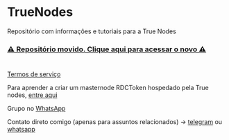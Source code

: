 # TrueNodes
Repositório com informações e tutoriais para a True Nodes

### [⚠️ Repositório movido. Clique aqui para acessar o novo ⚠️](https://github.com/TrueNodes)

#
[Termos de serviço](TERMOS.md)

Para aprender a criar um masternode RDCToken hospedado pela True nodes, [entre aqui](tutoriais/rdct-masternode.md)



Grupo no [WhatsApp](https://chat.whatsapp.com/Bz9m9CMYzdD7nL5miLDIsF)

Contato direto comigo (apenas para assuntos relacionados) -> [telegram](https://t.me/matheus_bach) ou [whatsapp](https://api.whatsapp.com/send?phone=5549985054419&text=Quero%20hopedar%20meu%20masternode%20na%20True%20Nodes)
